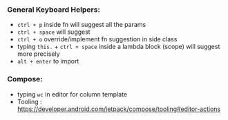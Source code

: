 ### General Keyboard Helpers:
- `ctrl + p` inside fn will suggest all the params
- `ctrl + space` will suggest
- `ctrl + o` override/implement fn suggestion in side class
- typing `this.` + `ctrl + space` inside a lambda block (scope) will suggest more precisely
- `alt + enter` to import
### Compose:
- typing `wc` in editor for column template
- Tooling : https://developer.android.com/jetpack/compose/tooling#editor-actions